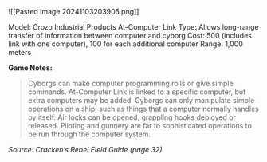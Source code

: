 ![[Pasted image 20241103203905.png]]

Model: Crozo Industrial Products At-Computer Link
Type: Allows long-range transfer of information between computer and cyborg
Cost: 500 (includes link with one computer), 100 for each additional computer
Range: 1,000 meters

**Game Notes:** 
> Cyborgs can make computer programming rolls or give simple commands. At-Computer Link is linked to a specific computer, but extra computers may be added. Cyborgs can only manipulate simple operations on a ship, such as things that a computer normally handles by itself. Air locks can be opened, grappling hooks deployed or released. Piloting and gunnery are far to sophisticated operations to be run through the computer system.

*Source: Cracken’s Rebel Field Guide (page 32)*
